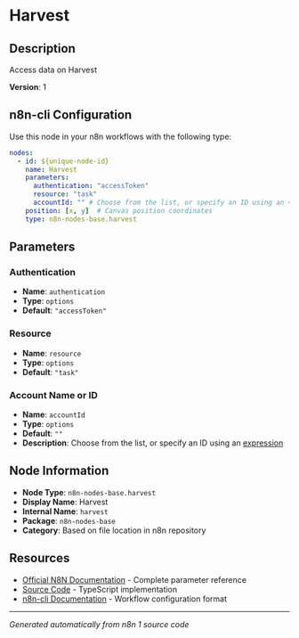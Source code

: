 # Harvest

## Description

Access data on Harvest

**Version**: 1

## n8n-cli Configuration

Use this node in your n8n workflows with the following type:

```yaml
nodes:
  - id: ${unique-node-id}
    name: Harvest
    parameters:
      authentication: "accessToken"
      resource: "task"
      accountId: "" # Choose from the list, or specify an ID using an <a href="https://docs.n8n.io/code/expressions/">expression</a>
    position: [x, y]  # Canvas position coordinates
    type: n8n-nodes-base.harvest
```

## Parameters

### Authentication

- **Name**: `authentication`
- **Type**: `options`
- **Default**: `"accessToken"`

### Resource

- **Name**: `resource`
- **Type**: `options`
- **Default**: `"task"`

### Account Name or ID

- **Name**: `accountId`
- **Type**: `options`
- **Default**: `""`
- **Description**: Choose from the list, or specify an ID using an <a href="https://docs.n8n.io/code/expressions/">expression</a>


## Node Information

- **Node Type**: `n8n-nodes-base.harvest`
- **Display Name**: Harvest
- **Internal Name**: `harvest`
- **Package**: `n8n-nodes-base`
- **Category**: Based on file location in n8n repository

## Resources

- [Official N8N Documentation](https://docs.n8n.io/integrations/builtin/app-nodes/n8n-nodes-base.harvest/) - Complete parameter reference
- [Source Code](https://github.com/n8n-io/n8n/blob/master/packages/nodes-base/nodes/Harvest/Harvest.node.ts) - TypeScript implementation
- [n8n-cli Documentation](https://github.com/edenreich/n8n-cli) - Workflow configuration format

---
*Generated automatically from n8n 1 source code*
